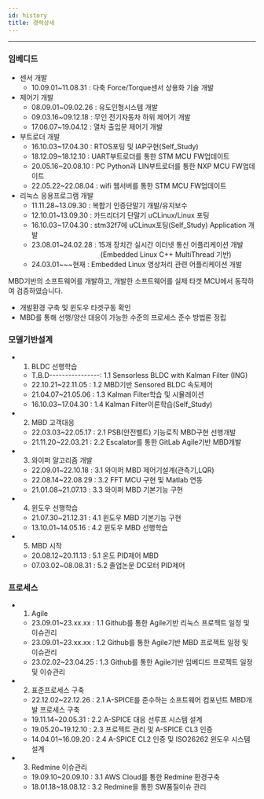 ```yaml
---
id: history
title: 경력상세
---
```

---

### 임베디드
- 센서 개발
  - 10.09.01~11.08.31 : 다축 Force/Torque센서 상용화 기술 개발
- 제어기 개발
  - 08.09.01~09.02.26 : 유도인형시스템 개발
  - 09.03.16~09.12.18 : 무인 전기자동차 하위 제어기 개발
  - 17.06.07~19.04.12 : 열차 출입문 제어기 개발
- 부트로더 개발
  - 16.10.03~17.04.30 : RTOS포팅 및 IAP구현(Self_Study)
  - 18.12.09~18.12.10 : UART부트로더를 통한 STM MCU FW업데이트
  - 20.05.16~20.08.10 : PC Python과 LIN부트로더를 통한 NXP MCU FW업데이트
  - 22.05.22~22.08.04 : wifi 웹서버를 통한 STM MCU FW업데이트
- 리눅스 응용프로그램 개발
  - 11.11.28~13.09.30 : 복합기 인증단말기 개발/유지보수
  - 12.10.01~13.09.30 : 카드리더기 단말기 uCLinux/Linux 포팅
  - 16.10.03~17.04.30 : stm32f7에 uCLinux포팅(Self_Study)
 Application 개발
  - 23.08.01~24.02.28 : 15개 장치간 실시간 이더넷 통신 어플리케이션 개발  
&emsp;&emsp;&emsp;&emsp;&emsp;&emsp;&emsp;&emsp;&emsp;&emsp;(Embedded Linux C++ MultiThread 기반)
  - 24.03.01~~~현재 : Embedded Linux 영상처리 관련 어플리케이션 개발


MBD기반의 소프트웨어를 개발하고, 개발한 소프트웨어를 실제 타겟 MCU에서 동작하여 검증하였습니다.

* 개발환경 구축 및 윈도우 타겟구동 확인
* MBD를 통해 선행/양산 대응이 가능한 수준의 프로세스 준수 방법론 정립



### 모델기반설계

* 1. BLDC 선행학습
  * T.B.D----------------: 1.1 Sensorless BLDC with Kalman Filter (ING)
  * 22.10.21~22.11.05 : 1.2 MBD기반 Sensored BLDC 속도제어
  * 21.04.07~21.05.06 : 1.3 Kalman Filter학습 및 시뮬레이션
  * 16.10.03~17.04.30 : 1.4 Kalman Filter이론학습(Self_Study)
* 2. MBD 고객대응
  * 22.03.03~22.05.17 : 2.1 PSB(안전벨트) 기능로직 MBD구현 선행개발
  * 21.11.20~22.03.21 : 2.2 Escalator를 통한 GitLab Agile기반 MBD개발
* 3. 와이퍼 알고리즘 개발
  * 22.09.01~22.10.18 : 3.1 와이퍼 MBD 제어기설계(관측기,LQR)
  * 22.08.14~22.08.29 : 3.2 FFT MCU 구현 및 Matlab 연동
  * 21.01.08~21.07.13 : 3.3 와이퍼 MBD 기본기능 구현
* 4. 윈도우 선행학습
  * 21.07.30~21.12.31 : 4.1 윈도우 MBD 기본기능 구현
  * 13.10.01~14.05.16 : 4.2 윈도우 MBD 선행학습
* 5. MBD 시작
  * 20.08.12~20.11.13 : 5.1 온도 PID제어 MBD
  * 07.03.02~08.08.31 : 5.2 졸업논문 DC모터 PID제어


### 프로세스

* 1. Agile
  * 23.09.01~23.xx.xx : 1.1 Github를 통한 Agile기반 리눅스 프로젝트 일정 및 이슈관리
  * 23.09.01~23.xx.xx : 1.2 Github를 통한 Agile기반 MBD 프로젝트 일정 및 이슈관리
  * 23.02.02~23.04.25 : 1.3 Github를 통한 Agile기반 임베디드 프로젝트 일정 및 이슈관리
* 2. 표준프로세스 구축
  * 22.12.02~22.12.26 : 2.1 A-SPICE를 준수하는 소프트웨어 컴포넌트 MBD개발 프로세스 구축
  * 19.11.14~20.05.31 : 2.2 A-SPICE 대응 선루프 시스템 설계
  * 19.05.20~19.12.10 : 2.3 프로젝트 관리 및 A-SPICE CL3 인증
  * 14.04.01~16.09.20 : 2.4 A-SPICE CL2 인증 및 ISO26262 윈도우 시스템 설계
* 3. Redmine 이슈관리
  * 19.09.10~20.09.10 : 3.1 AWS Cloud를 통한 Redmine 환경구축
  * 18.01.18~18.08.12 : 3.2 Redmine을 통한 SW품질이슈 관리

